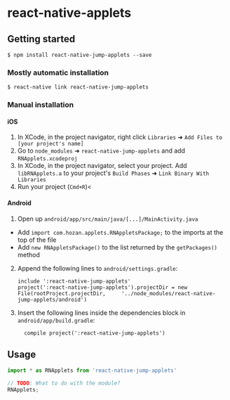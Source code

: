 
# react-native-applets

## Getting started

`$ npm install react-native-jump-applets --save`

### Mostly automatic installation

`$ react-native link react-native-jump-applets`

### Manual installation


#### iOS

1. In XCode, in the project navigator, right click `Libraries` ➜ `Add Files to [your project's name]`
2. Go to `node_modules` ➜ `react-native-jump-applets` and add `RNApplets.xcodeproj`
3. In XCode, in the project navigator, select your project. Add `libRNApplets.a` to your project's `Build Phases` ➜ `Link Binary With Libraries`
4. Run your project (`Cmd+R`)<

#### Android

1. Open up `android/app/src/main/java/[...]/MainActivity.java`
  - Add `import com.hozan.applets.RNAppletsPackage;` to the imports at the top of the file
  - Add `new RNAppletsPackage()` to the list returned by the `getPackages()` method
2. Append the following lines to `android/settings.gradle`:
  	```
  	include ':react-native-jump-applets'
  	project(':react-native-jump-applets').projectDir = new File(rootProject.projectDir, 	'../node_modules/react-native-jump-applets/android')
  	```
3. Insert the following lines inside the dependencies block in `android/app/build.gradle`:
  	```
      compile project(':react-native-jump-applets')
  	```


## Usage
```javascript
import * as RNApplets from 'react-native-jump-applets'

// TODO: What to do with the module?
RNApplets;
```
  
